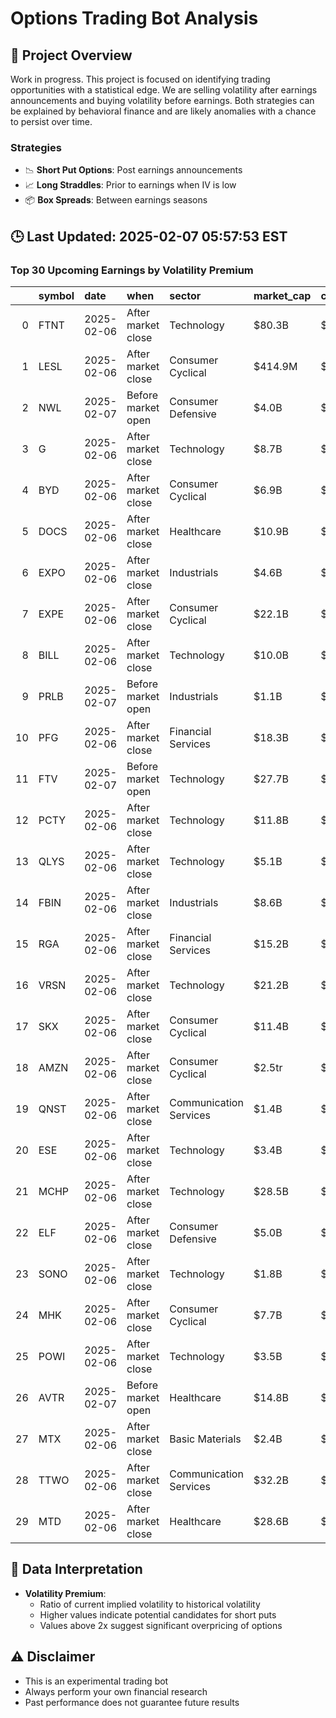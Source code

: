 # Options Trading Bot Analysis

## 🚀 Project Overview
Work in progress. This project is focused on identifying trading opportunities with a statistical edge.
We are selling volatility after earnings announcements and buying volatility before earnings.
Both strategies can be explained by behavioral finance and are likely anomalies with a chance to persist over time.

### Strategies
- 📉 **Short Put Options**: Post earnings announcements
- 📈 **Long Straddles**: Prior to earnings when IV is low
- 📦 **Box Spreads**: Between earnings seasons

## 🕒 Last Updated: 2025-02-07 05:57:53 EST

### Top 30 Upcoming Earnings by Volatility Premium

|    | symbol   | date       | when               | sector                 | market_cap   | close    | hv_current   | iv_current   | vol_premium   |
|---:|:---------|:-----------|:-------------------|:-----------------------|:-------------|:---------|:-------------|:-------------|:--------------|
|  0 | FTNT     | 2025-02-06 | After market close | Technology             | $80.3B       | $105.07  | 22.06%       | 58.32%       | 2.64x         |
|  1 | LESL     | 2025-02-06 | After market close | Consumer Cyclical      | $414.9M      | $2.22    | 42.79%       | 105.97%      | 2.48x         |
|  2 | NWL      | 2025-02-07 | Before market open | Consumer Defensive     | $4.0B        | $9.70    | 27.56%       | 66.02%       | 2.40x         |
|  3 | G        | 2025-02-06 | After market close | Technology             | $8.7B        | $49.41   | 15.95%       | 36.78%       | 2.31x         |
|  4 | BYD      | 2025-02-06 | After market close | Consumer Cyclical      | $6.9B        | $76.49   | 16.17%       | 36.89%       | 2.28x         |
|  5 | DOCS     | 2025-02-06 | After market close | Healthcare             | $10.9B       | $58.14   | 40.02%       | 90.10%       | 2.25x         |
|  6 | EXPO     | 2025-02-06 | After market close | Industrials            | $4.6B        | $92.61   | 19.75%       | 43.91%       | 2.22x         |
|  7 | EXPE     | 2025-02-06 | After market close | Consumer Cyclical      | $22.1B       | $169.73  | 24.93%       | 54.35%       | 2.18x         |
|  8 | BILL     | 2025-02-06 | After market close | Technology             | $10.0B       | $97.03   | 35.65%       | 75.24%       | 2.11x         |
|  9 | PRLB     | 2025-02-07 | Before market open | Industrials            | $1.1B        | $44.25   | 30.37%       | 62.60%       | 2.06x         |
| 10 | PFG      | 2025-02-06 | After market close | Financial Services     | $18.3B       | $80.57   | 15.65%       | 31.09%       | 1.99x         |
| 11 | FTV      | 2025-02-07 | Before market open | Technology             | $27.7B       | $79.49   | 15.25%       | 29.14%       | 1.91x         |
| 12 | PCTY     | 2025-02-06 | After market close | Technology             | $11.8B       | $209.12  | 24.92%       | 46.34%       | 1.86x         |
| 13 | QLYS     | 2025-02-06 | After market close | Technology             | $5.1B        | $145.97  | 26.41%       | 48.91%       | 1.85x         |
| 14 | FBIN     | 2025-02-06 | After market close | Industrials            | $8.6B        | $69.35   | 25.17%       | 44.36%       | 1.76x         |
| 15 | RGA      | 2025-02-06 | After market close | Financial Services     | $15.2B       | $229.50  | 16.49%       | 28.56%       | 1.73x         |
| 16 | VRSN     | 2025-02-06 | After market close | Technology             | $21.2B       | $220.91  | 14.83%       | 25.41%       | 1.71x         |
| 17 | SKX      | 2025-02-06 | After market close | Consumer Cyclical      | $11.4B       | $74.41   | 29.36%       | 50.27%       | 1.71x         |
| 18 | AMZN     | 2025-02-06 | After market close | Consumer Cyclical      | $2.5tr       | $236.17  | 22.33%       | 37.81%       | 1.69x         |
| 19 | QNST     | 2025-02-06 | After market close | Communication Services | $1.4B        | $25.00   | 50.45%       | 84.39%       | 1.67x         |
| 20 | ESE      | 2025-02-06 | After market close | Technology             | $3.4B        | $133.61  | 19.15%       | 31.93%       | 1.67x         |
| 21 | MCHP     | 2025-02-06 | After market close | Technology             | $28.5B       | $53.50   | 31.77%       | 52.93%       | 1.67x         |
| 22 | ELF      | 2025-02-06 | After market close | Consumer Defensive     | $5.0B        | $87.32   | 53.30%       | 87.32%       | 1.64x         |
| 23 | SONO     | 2025-02-06 | After market close | Technology             | $1.8B        | $14.26   | 29.92%       | 48.79%       | 1.63x         |
| 24 | MHK      | 2025-02-06 | After market close | Consumer Cyclical      | $7.7B        | $120.84  | 29.46%       | 47.07%       | 1.60x         |
| 25 | POWI     | 2025-02-06 | After market close | Technology             | $3.5B        | $62.50   | 31.60%       | 50.44%       | 1.60x         |
| 26 | AVTR     | 2025-02-07 | Before market open | Healthcare             | $14.8B       | $21.99   | 26.90%       | 42.82%       | 1.59x         |
| 27 | MTX      | 2025-02-06 | After market close | Basic Materials        | $2.4B        | $75.89   | 18.39%       | 29.15%       | 1.59x         |
| 28 | TTWO     | 2025-02-06 | After market close | Communication Services | $32.2B       | $184.92  | 24.49%       | 38.69%       | 1.58x         |
| 29 | MTD      | 2025-02-06 | After market close | Healthcare             | $28.6B       | $1363.56 | 21.84%       | 34.42%       | 1.58x         |

## 📝 Data Interpretation

- **Volatility Premium**: 
  - Ratio of current implied volatility to historical volatility
  - Higher values indicate potential candidates for short puts
  - Values above 2x suggest significant overpricing of options

## ⚠️ Disclaimer
- This is an experimental trading bot
- Always perform your own financial research
- Past performance does not guarantee future results
